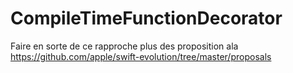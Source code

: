 # CompileTimeFunctionDecorator


Faire en sorte de ce rapproche plus des proposition ala https://github.com/apple/swift-evolution/tree/master/proposals
